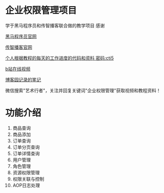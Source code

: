 # 企业权限管理项目

学于黑马程序员和传智播客联合做的教学项目 感谢

[黑马程序员官网](http://www.itheima.com/special/brandzly/index.html?jingjiahmpz-pz-pc-biaoti)

[传智播客官网](http://www.itcast.cn/subject/brandzly/index.html?jingjiaczpz-PC-1)

[个人根据教程的每天的工作进度的代码和资料 密码:cti5](https://pan.baidu.com/s/1vG_-qMnmjgEqq3UybUPODw)

[b站在线视频](https://www.bilibili.com/video/BV1ye411s7ir/)

[博客园记录的笔记](https://www.cnblogs.com/artwalker/p/12782432.html)

微信搜索"艺术行者"，关注并回复关键词"企业权限管理"获取视频和教程资料！

# 功能介绍
1. 商品查询
2. 商品添加
3. 订单查询
4. 订单分页查询
5. 订单详情查询
6. 用户管理
7. 角色管理
8. 资源权限管理
9. 权限关联与控制
10. AOP日志处理

